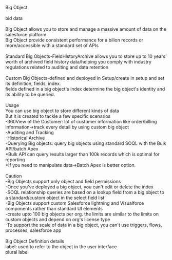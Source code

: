Big Object<br/>
<br/>
bid data<br/>
<br/>
Big Object allows you to store and manage a massive amount of data on the salesforce platform<br/>
Big Object provide consistent performance for a bilion records or more/accessible with a standard set of APIs<br/>
<br/>
Standard Big Objects-FieldHistoryArchive allows you to store up to 10 years' worth of archived field history data/helping you comply with industry regulations related to auditing and data retention<br/>
<br/>
Custom Big Objects-defined and deployed in Setup/create in setup and set its definition, fields, index.<br/>
fields defined in a big object's index determine the big object's identity and its ability to be queried.<br/>
<br/>
Usage<br/>
You can use big object to store different kinds of data<br/>
But it is created to tackle a few specific scenarios<br/>
-360View of the Customer: lot of customer information like order/billing information->track every detail by using custom big object<br/>
-Auditing and Tracking<br/>
-Historical Archive<br/>
-Querying Big objects: query big objects using standard SOQL with the Bulk API/batch Apex<br/>
*Bulk API can query results larger than 100k records which is optimal for reporting<br/>
*If you need to manipulate data->Batch Apex is better option. <br/>
<br/>
Caution<br/>
-Big Objects support only object and field permissions<br/>
-Once you've deployed a big object, you can't edit or delete the index<br/>
-SOQL relationship queries are based on a lookup field from a big object to a standard/custom object in the select field list<br/>
-Big Objects support custom Salesforce lightning and Visualforce components rather than standard UI elements<br/>
-create upto 100 big objects per org. the limits are similar to the limits on custom objects and depend on org's license type<br/>
-To support the scale of data in a big object, you can't use triggers, flows, processes, salesforce app<br/>
<br/>
Big Object Definition details<br/>
label: used to refer to the object in the user interface<br/>
plural label<br/>
